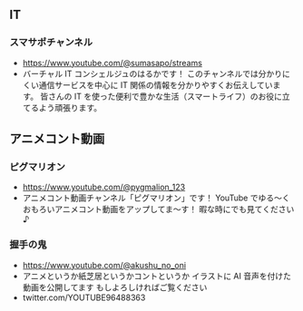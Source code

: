 
## IT

### スマサポチャンネル
* https://www.youtube.com/@sumasapo/streams
* バーチャル IT コンシェルジュのはるかです！
このチャンネルでは分かりにくい通信サービスを中心に IT 関係の情報を分かりやすくお伝えしています。
皆さんの IT を使った便利で豊かな生活（スマートライフ）のお役に立てるよう頑張ります。

## アニメコント動画

### ピグマリオン
* https://www.youtube.com/@pygmalion_123
* アニメコント動画チャンネル「ピグマリオン」です！
YouTube でゆる〜くおもろいアニメコント動画をアップしてま〜す！
暇な時にでも見てください♪


### 握手の鬼
* https://www.youtube.com/@akushu_no_oni
* アニメというか紙芝居というかコントというか
イラストに AI 音声を付けた動画を公開してます
もしよろしければご覧ください
* twitter.com/YOUTUBE96488363
